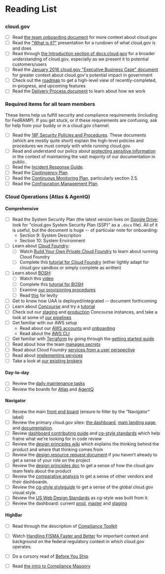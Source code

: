 # Reading List

## 
### cloud.gov
- [ ] Read [the team onboarding document](https://github.com/18F/cg-product/blob/master/Onboarding.md) for more context about cloud.gov
- [ ] Read the ["What is it?"](https://docs.google.com/presentation/d/1nCcti3dXG9TVGW3OqaWtnf96oXX8U8SBTM_WePFO_dg/edit#slide=id.p) presentation for a rundown of what cloud.gov is and does
- [ ] Read through [the Introduction section of docs.cloud.gov](https://docs.cloud.gov/) for a broader understanding of cloud.gov, especially as we present it to potential customers/users
- [ ] Read the [January 2016 cloud.gov "Executive Business Case" document](https://docs.google.com/document/d/138OcG0Lt6gr9J0wM0TzzPNyTROmYAwfLIDujtweiwGw/edit#) for greater context about cloud.gov's potential impact in government
- [ ] Check out the [roadmap](https://18f.aha.io/products/CGP/feature_cards) to get a high-level view of recently-completed, in-progress, and upcoming features
- [ ] Read the [Delivery Process document](https://github.com/18F/cg-product/blob/master/DeliveryProcess.md) to learn about how we work

### Required items for all team members

These items help us fulfill security and compliance requirements (including for FedRAMP). If you get stuck, or if these requirements are confusing, ask for help from your buddy or in a cloud.gov channel.

- [ ] Read the [18F Security Policies and Procedures](https://github.com/18F/compliance-docs). These documents (which are mostly quite short) explain the high-level policies and procedures we must comply with while running cloud.gov.
- [ ] Read and understand our policy about [protecting sensitive information](https://github.com/18F/open-source-policy/blob/master/practice.md#protecting-sensitive-information) in the context of maintaining the vast majority of our documentation in public.
- [ ] Read the [Incident Response Guide](https://docs.cloud.gov/ops/security-ir/).
- [ ] Read the [Contingency Plan](https://docs.cloud.gov/ops/contingency-plan/).
- [ ] Read the [Continuous Monitoring Plan](https://drive.google.com/file/d/0B1cewEqKcWCbZlFuQklZVWpLV1k/view), particularly section 2.5.
- [ ] Read the [Configuration Management Plan](https://docs.cloud.gov/ops/configuration-management/).

### Cloud Operations (Atlas & AgentQ)
#### Comprehensive 
- [ ] Read the System Security Plan (the latest version lives on [Google Drive](https://drive.google.com/drive/u/0/folders/0B6fPl5s12igNX3JwR2xFZVpmek0); look for "cloud.gov System Security Plan (SSP)" as a `.docx` file). All of it is useful, but the document is huge -- of particular note for onboarding:
   - Section 9: System Description
   - Section 10: System Environment
- [ ] Learn about [Cloud Foundry](https://www.cloudfoundry.org/): 
   - [ ] Watch [Build Your Own Private Cloud Foundry](https://www.youtube.com/watch?v=v85r4Hy3jbs) to learn about running Cloud Foundry
   - [ ] Complete this [tutorial for Cloud Foundry](https://pivotal.io/platform/pcf-tutorials/getting-started-with-pivotal-cloud-foundry/introduction) (either lightly adapt for cloud.gov sandbox or simply complete as written)
- [ ] Learn about [BOSH](http://bosh.io/): 
   - [ ] Watch this [video](https://www.youtube.com/watch?v=2jpN1mSPZ4Q)
   - [ ] Complete this [tutorial for BOSH](https://mariash.github.io/learn-bosh/)
   - [ ] Examine [our provisioning procedures](https://github.com/18F/cg-provision)
   - [ ] Read [this](http://events.linuxfoundation.org/sites/events/files/slides/seven-stages-of-bosh.pdf) for levity
- [ ] Get to know how UAA is deployed/integrated -- document forthcoming
- [ ] Learn about [Concourse](https://concourse.ci/) and try a [tutorial](https://github.com/starkandwayne/concourse-tutorial)
- [ ] Check out our [staging](https://ci-stage.cloud.gov/) and [production](https://ci.cloud.gov) Concourse instances, and take a look at some of [our pipelines](https://github.com/18F?utf8=%E2%9C%93&query=cg-deploy)
- [ ] Get familiar with our AWS setup
   - Read about our [AWS accounts](https://cloud.gov/docs/ops/aws-accounts/) and [onboarding](https://cloud.gov/docs/ops/aws-onboarding/)
   - Read about the [AWS CLI](https://aws.amazon.com/cli/) 
- [ ] Get familiar with [Terraform](https://www.terraform.io/) by going through the [getting started guide](https://www.terraform.io/intro/getting-started/install.html)
- [ ] Read about how the team [manages secrets](https://cloud.gov/docs/ops/secrets/)
- [ ] Read about Cloud Foundry [services from a user perspective](http://docs.cloudfoundry.org/devguide/services/)
- [ ] Read about [implementing services](http://docs.cloudfoundry.org/services/)
- [ ] Take a look at [our existing brokers](https://github.com/18F?utf8=%E2%9C%93&query=broker)
#### Day-to-day
- [ ] Review the [daily maintenance tasks](https://cloud.gov/docs/ops/maintenance-list/)
- [ ] Review the boards for [Atlas](https://github.com/18F/cg-product#boards?labels=Atlas) and [AgentQ](https://github.com/18F/cg-product#boards?labels=AgentQ)

#### Navigator

- [ ] Review the main [front end board](https://github.com/18F/cg-dashboard/pulls#boards?repos=55727091,39210774,49169967,40567233&labels=Navigator&showPRs=false) (ensure to filter by the "Navigator" label)
- [ ] Review the primary cloud.gov sites: [the dashboard](https://dashboard.cloud.gov/#/), [main landing page](https://cloud.gov/), and [documentation](https://docs.cloud.gov/).
- [ ] Review [dashboard contributing guide](https://github.com/18F/cg-dashboard/blob/master/CONTRIBUTING.md) and [cg-style standards](https://github.com/18F/cg-style/blob/master/documentation/frontend_standards.md) which help frame what we're looking for in code review
- [ ] Review the [design principles wiki](https://github.com/18F/cg-product/wiki) which explains the thinking behind the product and where that thinking comes from
- [ ] Review the [design resource request document](https://docs.google.com/document/d/1s96VP6PB7fbc8g_GwgAZ1hCPmew-J35ZOJx772c1AZ4/edit) if you haven’t already to get a sense of your role on the project
- [ ] Review the [design principles doc](https://docs.google.com/spreadsheets/d/14Y3RKaLUt6RPX5w13iz7oaSCpojEQ-Wqjnd8Ie_VkCc/edit#gid=259774738) to get a sense of how the cloud.gov team feels about the product
- [ ] Review the [comparative analysis](https://github.com/18F/cg-product/wiki/Comparative-landscape-and-heuristics) to get a sense of other vendors and their dashboards.
- [ ] Review the [cg-style styleguide](https://pages.18f.gov/cg-style/) to get a sense of the global cloud.gov visual style.
- [ ] Review the [US Web Design Standards](https://standards.usa.gov/) as cg-style was built from it.
- [ ] Review the dashboard: current [prod](https://dashboard.cloud.gov/#/), [master](https://dashboard-master.apps.cloud.gov/#/) and [staging](https://dashboard-staging.apps.cloud.gov/#/)

#### HighBar
- [ ] Read through the description of [Compliance Toolkit](https://github.com/18F/compliance-toolkit/#readme)
- [ ] Watch [Handling FISMA Faster and Better](https://www.youtube.com/watch?v=T1S52B1-NT4) for important context and background on the federal regulatory context in which cloud.gov operates.
- [ ] Do a cursory read of [Before You Ship](https://pages.18f.gov/before-you-ship/)
- [ ] Read [the intro to Compliance Masonry](https://github.com/opencontrol/compliance-masonry#readme)

